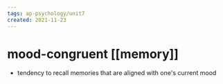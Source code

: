 ```yaml
---
tags: ap-psychology/unit7 
created: 2021-11-23
---
```


# mood-congruent [[memory]]

- tendency to recall memories that are aligned with one's current mood 

